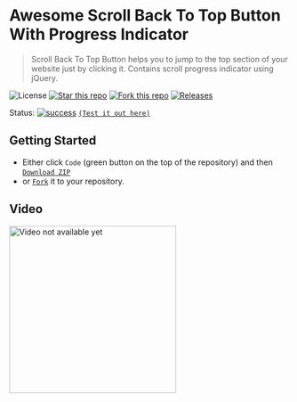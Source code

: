 # Awesome Scroll Back To Top Button With Progress Indicator
> Scroll Back To Top Button helps you to jump to the top section of your website just by clicking it. Contains scroll progress indicator using jQuery.

![License](https://img.shields.io/npm/l/css-star-rating.svg) 
[![Star this repo](https://badgen.net/github/stars/blank-yt/Awesome-Scroll-Back-To-Top-Button-With-Progress-Indicator)](https://github.com/blank-yt/Awesome-Scroll-Back-To-Top-Button-With-Progress-Indicator/stargazers/)
[![Fork this repo](https://badgen.net/github/forks/blank-yt/Awesome-Scroll-Back-To-Top-Button-With-Progress-Indicator)](https://github.com/blank-yt/Awesome-Scroll-Back-To-Top-Button-With-Progress-Indicator/fork/)
[![Releases](https://img.shields.io/github/downloads/blank-yt/Awesome-Scroll-Back-To-Top-Button-With-Progress-Indicator/total.svg)](https://github.com/blank-yt/Awesome-Scroll-Back-To-Top-Button-With-Progress-Indicator/archive/refs/tags/Release.zip)

Status: [![success](https://user-images.githubusercontent.com/100468888/208658036-514215da-7838-44a9-8468-3a37e7e73b13.png)](https://blanksite.eu/preview/b861320dbdb6b2e374d5d90e8d6de82ed2abd4f0/) [`(Test it out here)`](https://blanksite.eu/preview/b861320dbdb6b2e374d5d90e8d6de82ed2abd4f0/)

## Getting Started
- Either click `Code` (green button on the top of the repository) and then [`Download ZIP`](https://github.com/blank-yt/Awesome-Scroll-Back-To-Top-Button-With-Progress-Indicator/archive/refs/tags/Release.zip)
- or [`Fork`](https://github.com/blank-yt/Awesome-Scroll-Back-To-Top-Button-With-Progress-Indicator/fork) it to your repository.

## Video
<a href="https://www.youtube.com/watch?v=NBNEgLapXu8"><img src="https://img.youtube.com/vi/NBNEgLapXu8/maxresdefault.jpg" height="300" alt="Video not available yet"></a>
